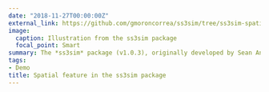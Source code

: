 ```yaml
---
date: "2018-11-27T00:00:00Z"
external_link: https://github.com/gmoroncorrea/ss3sim/tree/ss3sim-spatial
image:
  caption: Illustration from the ss3sim package
  focal_point: Smart
summary: The *ss3sim* package (v1.0.3), originally developed by Sean Anderson (Anderson *et al*, 2014), was modified to enable it to simulate spatially explicit operating models (more than 1 area is allowed). The estimation models can have a number of areas equal or less than the operating model. This modification may be useful to evaluate spatial variability in biological parameters or fishing mortality. 
tags:
- Demo
title: Spatial feature in the ss3sim package
---
```

